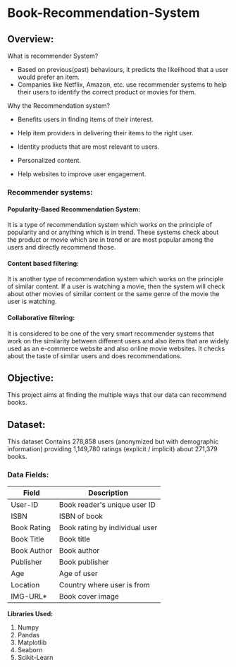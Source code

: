 # Book-Recommendation-System
## Overview:
What is recommender System?

- Based on previous(past) behaviours, it predicts the likelihood that a user would prefer an item.
- Companies like Netflix, Amazon, etc. use recommender systems to help their users to identify the correct product or movies for them. 

Why the Recommendation system?
- Benefits users in finding items of their interest.

- Help item providers in delivering their items to the right user.

- Identity products that are most relevant to users.

- Personalized content.

- Help websites to improve user engagement.

### Recommender systems:
#### Popularity-Based Recommendation System:
 
It is a type of recommendation system which works on the principle of popularity and or anything which is in trend. These systems check about the product or movie which are in trend or are most popular among the users and directly recommend those.

#### Content based filtering:
It is another type of recommendation system which works on the principle of similar content. If a user is watching a movie, then the system will check about other movies of similar content or the same genre of the movie the user is watching.
 
#### Collaborative filtering:
It is considered to be one of the very smart recommender systems that work on the similarity between different users and also items that are widely used as an e-commerce website and also online movie websites. It checks about the taste of similar users and does recommendations. 



## Objective:
This project aims at finding the multiple ways that our data can recommend books.

## Dataset:

This dataset Contains 278,858 users (anonymized but with demographic information) providing 1,149,780 ratings (explicit / implicit) about 271,379 books.

### Data Fields:
| Field             | Description                                                                |
| ----------------- | ------------------------------------------------------------------ |
| User-ID | Book reader's unique user ID|
| ISBN | ISBN of book|
| Book Rating | Book rating by individual user|
| Book Title | Book title|
| Book Author | Book author|
| Publisher | Book publisher|
| Age | Age of user|
| Location | Country where user is from|
| IMG-URL* | Book cover image|

**Libraries Used:**
 1. Numpy 
 2. Pandas
 3. Matplotlib 
 4. Seaborn
 5. Scikit-Learn
